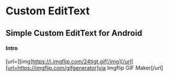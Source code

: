 # Custom EditText

## Simple Custom EditText for Android

#### Intro

[url=][img]https://i.imgflip.com/24tigt.gif[/img][/url][url=https://imgflip.com/gifgenerator]via Imgflip GIF Maker[/url]



<a href="https://imgflip.com/gif/24tigt"><img src="https://imgflip.com/gif/24tigt" title=""/></a>
